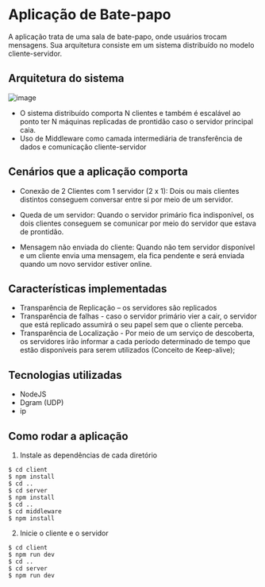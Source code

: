 # Aplicação de Bate-papo
A aplicação trata de uma sala de bate-papo, onde usuários trocam mensagens. Sua arquitetura consiste em um sistema distribuído no modelo cliente-servidor.

## Arquitetura do sistema
![image](https://user-images.githubusercontent.com/83462514/197421859-f4faf2ed-1f0d-48e0-b183-501b462b9015.png)
* O sistema distribuído comporta N clientes e também é escalável ao ponto ter N máquinas replicadas de prontidão caso o servidor principal caia.
* Uso de Middleware como camada intermediária de transferência de dados e comunicação cliente-servidor 

## Cenários que a aplicação comporta
* Conexão de 2 Clientes com 1 servidor (2 x 1):
Dois ou mais clientes distintos conseguem conversar entre si por meio de um servidor.

* Queda de um servidor:
Quando o servidor primário fica indisponível, os dois clientes conseguem se comunicar por meio do servidor que estava de prontidão.

* Mensagem não enviada do cliente:
Quando não tem servidor disponível e um cliente envia uma mensagem, ela fica pendente e será enviada quando um novo servidor estiver online.

## Características implementadas
* Transparência de Replicação – os servidores são replicados
* Transparência de falhas - caso o servidor primário vier a cair, o servidor que está replicado assumirá o seu papel sem que o cliente perceba.
* Transparência de Localização - Por meio de um serviço de descoberta, os servidores irão informar a cada período determinado de tempo que estão disponíveis para serem utilizados (Conceito de Keep-alive);

## Tecnologias utilizadas
* NodeJS
* Dgram (UDP)
* ip

## Como rodar a aplicação
1. Instale as dependências de cada diretório
```
$ cd client
$ npm install
$ cd ..
$ cd server 
$ npm install
$ cd ..
$ cd middleware
$ npm install
```

2. Inicie o cliente e o servidor
```
$ cd client
$ npm run dev
$ cd ..
$ cd server 
$ npm run dev
```
